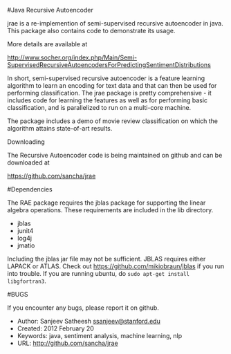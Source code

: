 #Java Recursive Autoencoder

jrae is a re-implemention of semi-supervised recursive autoencoder in java. This package also contains code to demonstrate its usage.  

More details are available at 

http://www.socher.org/index.php/Main/Semi-SupervisedRecursiveAutoencodersForPredictingSentimentDistributions

In short, semi-supervised recursive autoencoder is a feature learning algorithm to learn an encoding for text data and that can then be used for performing classification. The jrae package is pretty comprehensive - it includes code for learning the features as well as for performing basic classification, and is parallelized to run on a multi-core machine.

The package includes a demo of movie review classification on which the algorithm attains state-of-art results.

Downloading

The Recursive Autoencoder code is being maintained on github and can be 
downloaded at

  https://github.com/sancha/jrae 

#Dependencies

The RAE package requires the jblas package for supporting the linear algebra 
operations. These requirements are included in the lib directory.

* jblas 
* junit4
* log4j
* jmatio

Including the jblas jar file may not be sufficient. JBLAS requires either
LAPACK or ATLAS. Check out https://github.com/mikiobraun/jblas if you run 
into trouble. If you are running ubuntu, do `sudo apt-get install 
libgfortran3`.

#BUGS

If you encounter any bugs, please report it on github.

* Author: Sanjeev Satheesh <ssanjeev@stanford.edu>
* Created: 2012 February 20
* Keywords: java, sentiment analysis, machine learning, nlp 
* URL: <http://github.com/sancha/jrae>
